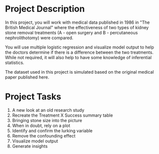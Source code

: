 # Project Description
In this project, you will work with medical data published in 1986 in "The British Medical Journal" where the effectiveness of two types of kidney stone removal treatments (A - open surgery and B - percutaneous nephrolithotomy) were compared.

You will use multiple logistic regression and visualize model output to help the doctors determine if there is a difference between the two treatments. While not required, it will also help to have some knowledge of inferential statistics.

The dataset used in this project is simulated based on the original medical paper published here.

# Project Tasks
1. A new look at an old research study
2. Recreate the Treatment X Success summary table
3. Bringing stone size into the picture
4. When in doubt, rely on a plot
5. Identify and confirm the lurking variable
6. Remove the confounding effect
7. Visualize model output
8. Generate insights
